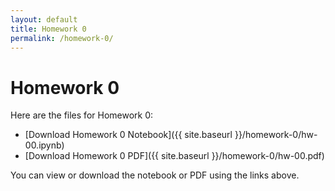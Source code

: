 ```yaml
---
layout: default
title: Homework 0
permalink: /homework-0/
---
```


# Homework 0

Here are the files for Homework 0:

- [Download Homework 0 Notebook]({{ site.baseurl }}/homework-0/hw-00.ipynb)
- [Download Homework 0 PDF]({{ site.baseurl }}/homework-0/hw-00.pdf)

You can view or download the notebook or PDF using the links above.

